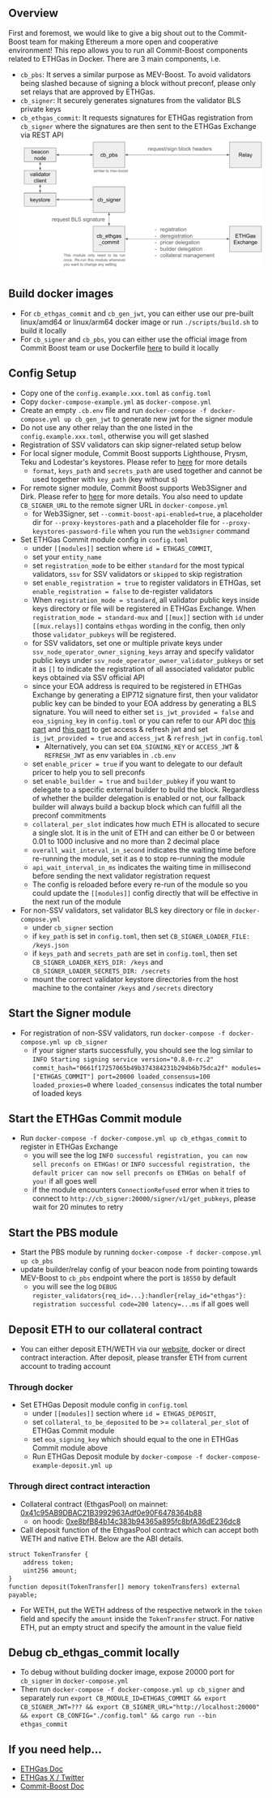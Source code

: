 ## Overview
First and foremost, we would like to give a big shout out to the Commit-Boost team for making Ethereum a more open and cooperative environment! This repo allows you to run all Commit-Boost components related to ETHGas in Docker. There are 3 main components, i.e.
* `cb_pbs`: It serves a similar purpose as MEV-Boost. To avoid validators being slashed because of signing a block without preconf, please only set relays that are approved by ETHGas.
* `cb_signer`: It securely generates signatures from the validator BLS private keys
* `cb_ethgas_commit`: It requests signatures for ETHGas registration from `cb_signer` where the signatures are then sent to the ETHGas Exchange via REST API
![Architecture](./architecture.png)

## Build docker images
* For `cb_ethgas_commit` and `cb_gen_jwt`, you can either use our pre-built linux/amd64 or linux/arm64 docker image or run `./scripts/build.sh` to build it locally
* For `cb_signer` and `cb_pbs`, you can either use the official image from Commit Boost team or use Dockerfile [here](https://github.com/Commit-Boost/commit-boost-client/tree/main/provisioning) to build it locally

## Config Setup
* Copy one of the `config.example.xxx.toml` as `config.toml`
* Copy `docker-compose-example.yml` as `docker-compose.yml`
* Create an empty `.cb.env` file and run `docker-compose -f docker-compose.yml up cb_gen_jwt` to generate new jwt for the signer module
* Do not use any other relay than the one listed in the `config.example.xxx.toml`, otherwise you will get slashed
* Registration of SSV validators can skip signer-related setup below
* For local signer module, Commit Boost supports Lighthouse, Prysm, Teku and Lodestar's keystores. Please refer to [here](https://commit-boost.github.io/commit-boost-client/get_started/configuration#local-signer) for more details
    * `format`, `keys_path` and `secrets_path` are used together and cannot be used together with `key_path` (key without s)
* For remote signer module, Commit Boost supports Web3Signer and Dirk. Please refer to [here](https://commit-boost.github.io/commit-boost-client/get_started/configuration#remote-signer) for more details. You also need to update `CB_SIGNER_URL` to the remote signer URL in `docker-compose.yml`
    * for Web3Signer, set `--commit-boost-api-enabled=true`, a placeholder dir for `--proxy-keystores-path` and a placeholder file for `--proxy-keystores-password-file` when you run the `web3signer` command
* Set ETHGas Commit module config in `config.toml`
    * under `[[modules]]` section where `id = ETHGAS_COMMIT`,
    * set your `entity_name`
    * set `registration_mode` to be either `standard` for the most typical validators, `ssv` for SSV validators or `skipped` to skip registration
    * set `enable_registration = true` to register validators in ETHGas, set `enable_registration = false` to de-register validators
    * When `registration_mode = standard`, all validator public keys inside keys directory or file will be registered in ETHGas Exchange. When `registration_mode = standard-mux` and `[[mux]]` section with `id` under `[[mux.relays]]` contains `ethgas` wording in the config, then only those `validator_pubkeys` will be registered.
    * for SSV validators, set one or multiple private keys under `ssv_node_operator_owner_signing_keys` array and specify validator public keys under `ssv_node_operator_owner_validator_pubkeys` or set it as `[]` to indicate the registration of all associated validator public keys obtained via SSV official API
    * since your EOA address is required to be registered in ETHGas Exchange by generating a EIP712 signature first, then your validator public key can be binded to your EOA address by generating a BLS signature. You will need to either set `is_jwt_provided = false` and `eoa_signing_key` in `config.toml` or you can refer to our API doc [this part](https://developers.ethgas.com/?http#post-api-v1-user-login) and [this part](https://developers.ethgas.com/?http#post-api-v1-user-login-refresh) to get access & refresh jwt and set `is_jwt_provided = true` and `access_jwt` & `refresh_jwt` in `config.toml` 
        * Alternatively, you can set `EOA_SIGNING_KEY` or `ACCESS_JWT` & `REFRESH_JWT` as env variables in `.cb.env`
    * set `enable_pricer = true` if you want to delegate to our default pricer to help you to sell preconfs
    * set `enable_builder = true` and `builder_pubkey` if you want to delegate to a specific external builder to build the block. Regardless of whether the builder delegation is enabled or not, our fallback builder will always build a backup block which can fulfill all the preconf commitments
    * `collateral_per_slot` indicates how much ETH is allocated to secure a single slot. It is in the unit of ETH and can either be 0 or between 0.01 to 1000 inclusive and no more than 2 decimal place
    * `overall_wait_interval_in_second` indicates the waiting time before re-running the module, set it as `0` to stop re-running the module
    * `api_wait_interval_in_ms` indicates the waiting time in millisecond before sending the next validator registration request
    * The config is reloaded before every re-run of the module so you could update the `[[modules]]` config directly that will be effective in the next run of the module
* For non-SSV validators, set validator BLS key directory or file in `docker-compose.yml`
    * under `cb_signer` section
    * if `key_path` is set in `config.toml`, then set `CB_SIGNER_LOADER_FILE: /keys.json`
    * if `keys_path` and `secrets_path` are set in `config.toml`, then set `CB_SIGNER_LOADER_KEYS_DIR: /keys` and `CB_SIGNER_LOADER_SECRETS_DIR: /secrets`
    * mount the correct validator keystore directories from the host machine to the container `/keys` and `/secrets` directory

## Start the Signer module
* For registration of non-SSV validators, run `docker-compose -f docker-compose.yml up cb_signer`
    * if your signer starts successfully, you should see the log similar to `INFO Starting signing service version="0.8.0-rc.2" commit_hash="0661f17257065b49b374384231b294b6b75dca2f" modules=["ETHGAS_COMMIT"] port=20000 loaded_consensus=100 loaded_proxies=0` where `loaded_consensus` indicates the total number of loaded keys

## Start the ETHGas Commit module
* Run `docker-compose -f docker-compose.yml up cb_ethgas_commit` to register in ETHGas Exchange
    * you will see the log `INFO successful registration, you can now sell preconfs on ETHGas!` or `INFO successful registration, the default pricer can now sell preconfs on ETHGas on behalf of you!` if all goes well
    * if the module encounters `ConnectionRefused` error when it tries to connect to `http://cb_signer:20000/signer/v1/get_pubkeys`, please wait for 20 minutes to retry

## Start the PBS module
* Start the PBS module by running `docker-compose -f docker-compose.yml up cb_pbs`
* update builder/relay config of your beacon node from pointing towards MEV-Boost to `cb_pbs` endpoint where the port is `18550` by default
    * you will see the log `DEBUG register_validators{req_id=...}:handler{relay_id="ethgas"}: registration successful code=200 latency=...ms` if all goes well

## Deposit ETH to our collateral contract
* You can either deposit ETH/WETH via our [website](https://app.ethgas.com/my-portfolio/accounts), docker or direct contract interaction. After deposit, please transfer ETH from current account to trading account

### Through docker
* Set ETHGas Deposit module config in `config.toml`
    * under `[[modules]]` section where `id = ETHGAS_DEPOSIT`,
    * set `collateral_to_be_deposited` to be >= `collateral_per_slot` of ETHGas Commit module
    * set `eoa_signing_key` which should equal to the one in ETHGas Commit module above
    * Run ETHGas Deposit module by `docker-compose -f docker-compose-example-deposit.yml up`

### Through direct contract interaction
* Collateral contract (EthgasPool) on mainnet: [0x41c95AB9DBAC21B3992963Adf0e90F6478364b88](https://etherscan.io/address/0x41c95AB9DBAC21B3992963Adf0e90F6478364b88#writeContract)
    * on hoodi: [0xe8bfB84b14c383b94365a895fc8bfA36dE236dc8](https://hoodi.etherscan.io/address/0xe8bfB84b14c383b94365a895fc8bfA36dE236dc8#writeContract)
* Call deposit function of the EthgasPool contract which can accept both WETH and native ETH. Below are the ABI details.
```
struct TokenTransfer {
    address token;
    uint256 amount;
}
function deposit(TokenTransfer[] memory tokenTransfers) external payable;
```
* For WETH, put the WETH address of the respective network in the `token` field and specify the `amount` inside the `TokenTransfer` struct. For native ETH, put an empty struct and specify the amount in the value field

## Debug cb_ethgas_commit locally
* To debug without building docker image, expose 20000 port for `cb_signer` in `docker-compose.yml`
* Then run `docker-compose -f docker-compose.yml up cb_signer` and separately run `export CB_MODULE_ID=ETHGAS_COMMIT && export CB_SIGNER_JWT=??? && export CB_SIGNER_URL="http://localhost:20000" && export CB_CONFIG="./config.toml" && cargo run --bin ethgas_commit`


## If you need help...
* [ETHGas Doc](https://docs.ethgas.com/)
* [ETHGas X / Twitter](https://x.com/ETHGASofficial)
* [Commit-Boost Doc](https://commit-boost.github.io/commit-boost-client/)